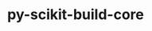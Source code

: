 ---
title: "py-scikit-build-core"
layout: cache
categories: [package, develop-2024-12-08]
meta: {"versions": ["0.10.7"], "compilers": ["gcc@=11.1.0", "gcc@=11.4.0", "gcc@=9.4.0", "oneapi@=2024.2.1"], "oss": ["ubuntu20.04", "ubuntu22.04"], "platforms": ["linux"], "targets": ["neoverse_v1", "neoverse_v2", "ppc64le", "x86_64_v3"], "stacks": ["data-vis-sdk", "e4s", "e4s-neoverse-v2", "e4s-neoverse_v1", "e4s-oneapi", "e4s-power", "root"], "num_specs": 16, "num_specs_by_stack": {"root": 16, "e4s-power": 3, "data-vis-sdk": 1, "e4s-neoverse_v1": 3, "e4s-neoverse-v2": 3, "e4s": 3, "e4s-oneapi": 3}}
spec_details: [{"hash": "bvbdls27vmzow6sgowk2b76pywmlersd", "compiler": "gcc@=9.4.0", "versions": ["0.10.7"], "os": "ubuntu20.04", "platform": "linux", "target": "ppc64le", "variants": ["build_system=python_pip", "+pyproject"], "stacks": ["root", "e4s-power"], "size": "-", "tarball": "https://binaries.spack.io/develop-2024-12-08/build_cache/linux-ubuntu20.04-ppc64le/gcc-9.4.0/py-scikit-build-core-0.10.7/linux-ubuntu20.04-ppc64le-gcc-9.4.0-py-scikit-build-core-0.10.7-bvbdls27vmzow6sgowk2b76pywmlersd.spack"}, {"hash": "2wjqk25dphfuugefm4pqgogoavds3dbb", "compiler": "gcc@=9.4.0", "versions": ["0.10.7"], "os": "ubuntu20.04", "platform": "linux", "target": "ppc64le", "variants": ["build_system=python_pip", "+pyproject"], "stacks": ["root", "e4s-power"], "size": "-", "tarball": "https://binaries.spack.io/develop-2024-12-08/build_cache/linux-ubuntu20.04-ppc64le/gcc-9.4.0/py-scikit-build-core-0.10.7/linux-ubuntu20.04-ppc64le-gcc-9.4.0-py-scikit-build-core-0.10.7-2wjqk25dphfuugefm4pqgogoavds3dbb.spack"}, {"hash": "pu5qeac4vdhv4koztpqrkis7u35wpshv", "compiler": "gcc@=9.4.0", "versions": ["0.10.7"], "os": "ubuntu20.04", "platform": "linux", "target": "ppc64le", "variants": ["build_system=python_pip", "+pyproject"], "stacks": ["root", "e4s-power"], "size": "-", "tarball": "https://binaries.spack.io/develop-2024-12-08/build_cache/linux-ubuntu20.04-ppc64le/gcc-9.4.0/py-scikit-build-core-0.10.7/linux-ubuntu20.04-ppc64le-gcc-9.4.0-py-scikit-build-core-0.10.7-pu5qeac4vdhv4koztpqrkis7u35wpshv.spack"}, {"hash": "sqmxbfpajb6nti3imymvc2kar4abzn2x", "compiler": "gcc@=11.1.0", "versions": ["0.10.7"], "os": "ubuntu20.04", "platform": "linux", "target": "x86_64_v3", "variants": ["build_system=python_pip", "+pyproject"], "stacks": ["root", "data-vis-sdk"], "size": "-", "tarball": "https://binaries.spack.io/develop-2024-12-08/build_cache/linux-ubuntu20.04-x86_64_v3/gcc-11.1.0/py-scikit-build-core-0.10.7/linux-ubuntu20.04-x86_64_v3-gcc-11.1.0-py-scikit-build-core-0.10.7-sqmxbfpajb6nti3imymvc2kar4abzn2x.spack"}, {"hash": "alam5bq54kcscg5sxw4yngtepuinojc7", "compiler": "gcc@=11.4.0", "versions": ["0.10.7"], "os": "ubuntu22.04", "platform": "linux", "target": "neoverse_v1", "variants": ["build_system=python_pip", "+pyproject"], "stacks": ["e4s-neoverse_v1", "root"], "size": "-", "tarball": "https://binaries.spack.io/develop-2024-12-08/build_cache/linux-ubuntu22.04-neoverse_v1/gcc-11.4.0/py-scikit-build-core-0.10.7/linux-ubuntu22.04-neoverse_v1-gcc-11.4.0-py-scikit-build-core-0.10.7-alam5bq54kcscg5sxw4yngtepuinojc7.spack"}, {"hash": "ko7viwhl5flboxrwloh2q2mih56yxkxb", "compiler": "gcc@=11.4.0", "versions": ["0.10.7"], "os": "ubuntu22.04", "platform": "linux", "target": "neoverse_v1", "variants": ["build_system=python_pip", "+pyproject"], "stacks": ["e4s-neoverse_v1", "root"], "size": "-", "tarball": "https://binaries.spack.io/develop-2024-12-08/build_cache/linux-ubuntu22.04-neoverse_v1/gcc-11.4.0/py-scikit-build-core-0.10.7/linux-ubuntu22.04-neoverse_v1-gcc-11.4.0-py-scikit-build-core-0.10.7-ko7viwhl5flboxrwloh2q2mih56yxkxb.spack"}, {"hash": "2rmcapjdqx37mpy2uoewbh7esq7mx7kg", "compiler": "gcc@=11.4.0", "versions": ["0.10.7"], "os": "ubuntu22.04", "platform": "linux", "target": "neoverse_v1", "variants": ["build_system=python_pip", "+pyproject"], "stacks": ["e4s-neoverse_v1", "root"], "size": "-", "tarball": "https://binaries.spack.io/develop-2024-12-08/build_cache/linux-ubuntu22.04-neoverse_v1/gcc-11.4.0/py-scikit-build-core-0.10.7/linux-ubuntu22.04-neoverse_v1-gcc-11.4.0-py-scikit-build-core-0.10.7-2rmcapjdqx37mpy2uoewbh7esq7mx7kg.spack"}, {"hash": "223chvzgy34bdlsjzusplywidg5xj6hq", "compiler": "gcc@=11.4.0", "versions": ["0.10.7"], "os": "ubuntu22.04", "platform": "linux", "target": "neoverse_v2", "variants": ["build_system=python_pip", "+pyproject"], "stacks": ["root", "e4s-neoverse-v2"], "size": "-", "tarball": "https://binaries.spack.io/develop-2024-12-08/build_cache/linux-ubuntu22.04-neoverse_v2/gcc-11.4.0/py-scikit-build-core-0.10.7/linux-ubuntu22.04-neoverse_v2-gcc-11.4.0-py-scikit-build-core-0.10.7-223chvzgy34bdlsjzusplywidg5xj6hq.spack"}, {"hash": "mbeiifnkc4els2xmd6yiwccuo26lgnl2", "compiler": "gcc@=11.4.0", "versions": ["0.10.7"], "os": "ubuntu22.04", "platform": "linux", "target": "neoverse_v2", "variants": ["build_system=python_pip", "+pyproject"], "stacks": ["root", "e4s-neoverse-v2"], "size": "-", "tarball": "https://binaries.spack.io/develop-2024-12-08/build_cache/linux-ubuntu22.04-neoverse_v2/gcc-11.4.0/py-scikit-build-core-0.10.7/linux-ubuntu22.04-neoverse_v2-gcc-11.4.0-py-scikit-build-core-0.10.7-mbeiifnkc4els2xmd6yiwccuo26lgnl2.spack"}, {"hash": "62o24mztd52r3brfmxzi6b5fpsevtru4", "compiler": "gcc@=11.4.0", "versions": ["0.10.7"], "os": "ubuntu22.04", "platform": "linux", "target": "neoverse_v2", "variants": ["build_system=python_pip", "+pyproject"], "stacks": ["root", "e4s-neoverse-v2"], "size": "-", "tarball": "https://binaries.spack.io/develop-2024-12-08/build_cache/linux-ubuntu22.04-neoverse_v2/gcc-11.4.0/py-scikit-build-core-0.10.7/linux-ubuntu22.04-neoverse_v2-gcc-11.4.0-py-scikit-build-core-0.10.7-62o24mztd52r3brfmxzi6b5fpsevtru4.spack"}, {"hash": "un2bnmqnrahkm347z23mlh3r477yyxqt", "compiler": "gcc@=11.4.0", "versions": ["0.10.7"], "os": "ubuntu22.04", "platform": "linux", "target": "x86_64_v3", "variants": ["build_system=python_pip", "+pyproject"], "stacks": ["root", "e4s"], "size": "-", "tarball": "https://binaries.spack.io/develop-2024-12-08/build_cache/linux-ubuntu22.04-x86_64_v3/gcc-11.4.0/py-scikit-build-core-0.10.7/linux-ubuntu22.04-x86_64_v3-gcc-11.4.0-py-scikit-build-core-0.10.7-un2bnmqnrahkm347z23mlh3r477yyxqt.spack"}, {"hash": "bb2e5bokp5nu74addtsenguoewv2gerf", "compiler": "gcc@=11.4.0", "versions": ["0.10.7"], "os": "ubuntu22.04", "platform": "linux", "target": "x86_64_v3", "variants": ["build_system=python_pip", "+pyproject"], "stacks": ["root", "e4s"], "size": "-", "tarball": "https://binaries.spack.io/develop-2024-12-08/build_cache/linux-ubuntu22.04-x86_64_v3/gcc-11.4.0/py-scikit-build-core-0.10.7/linux-ubuntu22.04-x86_64_v3-gcc-11.4.0-py-scikit-build-core-0.10.7-bb2e5bokp5nu74addtsenguoewv2gerf.spack"}, {"hash": "535qikbadplxe6hl5uldryqmgvwum4c3", "compiler": "gcc@=11.4.0", "versions": ["0.10.7"], "os": "ubuntu22.04", "platform": "linux", "target": "x86_64_v3", "variants": ["build_system=python_pip", "+pyproject"], "stacks": ["root", "e4s"], "size": "-", "tarball": "https://binaries.spack.io/develop-2024-12-08/build_cache/linux-ubuntu22.04-x86_64_v3/gcc-11.4.0/py-scikit-build-core-0.10.7/linux-ubuntu22.04-x86_64_v3-gcc-11.4.0-py-scikit-build-core-0.10.7-535qikbadplxe6hl5uldryqmgvwum4c3.spack"}, {"hash": "4zlpi6qwyzaxwidumy5iilcsbi2ibgv3", "compiler": "oneapi@=2024.2.1", "versions": ["0.10.7"], "os": "ubuntu22.04", "platform": "linux", "target": "x86_64_v3", "variants": ["build_system=python_pip", "+pyproject"], "stacks": ["root", "e4s-oneapi"], "size": "-", "tarball": "https://binaries.spack.io/develop-2024-12-08/build_cache/linux-ubuntu22.04-x86_64_v3/oneapi-2024.2.1/py-scikit-build-core-0.10.7/linux-ubuntu22.04-x86_64_v3-oneapi-2024.2.1-py-scikit-build-core-0.10.7-4zlpi6qwyzaxwidumy5iilcsbi2ibgv3.spack"}, {"hash": "ctukrkihy5qdcrtnjoxehz75mqwjszw3", "compiler": "oneapi@=2024.2.1", "versions": ["0.10.7"], "os": "ubuntu22.04", "platform": "linux", "target": "x86_64_v3", "variants": ["build_system=python_pip", "+pyproject"], "stacks": ["root", "e4s-oneapi"], "size": "-", "tarball": "https://binaries.spack.io/develop-2024-12-08/build_cache/linux-ubuntu22.04-x86_64_v3/oneapi-2024.2.1/py-scikit-build-core-0.10.7/linux-ubuntu22.04-x86_64_v3-oneapi-2024.2.1-py-scikit-build-core-0.10.7-ctukrkihy5qdcrtnjoxehz75mqwjszw3.spack"}, {"hash": "dsrqvt5uwyckwoxbm5c2xrrhqiaqxuam", "compiler": "oneapi@=2024.2.1", "versions": ["0.10.7"], "os": "ubuntu22.04", "platform": "linux", "target": "x86_64_v3", "variants": ["build_system=python_pip", "+pyproject"], "stacks": ["root", "e4s-oneapi"], "size": "-", "tarball": "https://binaries.spack.io/develop-2024-12-08/build_cache/linux-ubuntu22.04-x86_64_v3/oneapi-2024.2.1/py-scikit-build-core-0.10.7/linux-ubuntu22.04-x86_64_v3-oneapi-2024.2.1-py-scikit-build-core-0.10.7-dsrqvt5uwyckwoxbm5c2xrrhqiaqxuam.spack"}]
---
